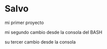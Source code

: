 # Salvo
mi primer proyecto

mi segundo cambio desde la consola del BASH

su tercer cambio desde la consola